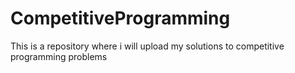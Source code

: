 # CompetitiveProgramming
This is a repository where i will upload my solutions to competitive programming problems
